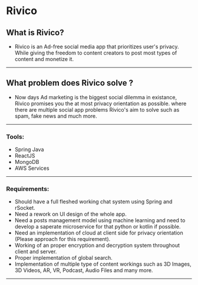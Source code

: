 #                                                      Rivico


## What is Rivico?
- Rivico is an Ad-free social media app that prioritizes user's privacy. While giving the freedom to content creators to post most types of content and monetize it. 
---

## What problem does Rivico solve ?
- Now days Ad marketing is the biggest social dilemma in existance, Rivico promises you the at most privacy orientation as possible. where there are multiple social app problems Rivico's aim to solve such as spam, fake news and much more. 
---

### Tools:
- Spring Java
- ReactJS
- MongoDB
- AWS Services

---

### Requirements:
- Should have a full fleshed working chat system using Spring and rSocket.
- Need a rework on UI design of the whole app. 
- Need a posts management model using machine learning and need to develop a saperate microservice for that python or kotlin if possible.
- Need an implementation of cloud at client side for privacy orientation (Please approach for this requirement).
- Working of an proper encryption and decryption system throughout client and server.
- Proper implementation of global search.
- Implementation of multiple type of content workings such as 3D Images, 3D Videos, AR, VR, Podcast, Audio Files and many more.

---